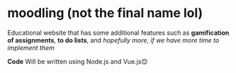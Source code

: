 # moodling (not the final name lol)
Educational website that has some additional features such as **gamification of assignments**, **to do lists**, and *hopefully more, if we have more time to implement them*<br>

**Code** Will be written using Node.js and Vue.js😊
